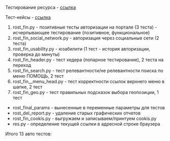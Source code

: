 Тестирование ресурса - [ссылка](https://b2c.passport.rt.ru)

Тест-кейсы - [ссылка](https://docs.google.com/spreadsheets/d/17b2Dn4dsE4vT4mmpT3PP4MRUA3f35Ya9UeB_WdHb9EY/edit#gid=0)

1. rost_fin.py - позитивные тесты авторизации на портале (3 теста) - исчерпывающее тестирование (позитивное, функциональное)
2. rost_fin_social_network.py - авторизация через социальные сети (2 теста)
3. rost_fin_usability.py - юзабилити (1 тест - история авторизации, проверка до минуты)
4. rost_fin_header.py - тест хедера (попарное тестирование), 2 теста на переход
5. rost_fin_search.py - тест релевантности/не релевантности поиска по меню ПОМОЩЬ, 2 тест
6. rost_fin__menu_head.py - тест корректности ссылок верхнего меню в шапке, 2 тест
7. rost_fin_geo.py - тест правильных подсказок выбора геопозиции, 1 тест



* rost_final_params - вынесенные в переменные параметры для тестов
* rost_del_report.py - удаление старых графических отчетов
* rost_fin_cookis.py - выгружаем и записываем/принтуем cookis.py
* res.py - определение текущей ссылки в адресной строке браузера

Итого 13 авто тестов: